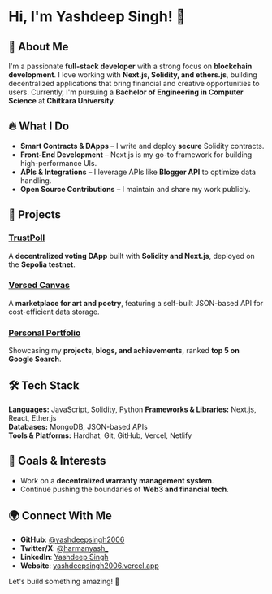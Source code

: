 # Hi, I'm Yashdeep Singh! 👋

## 🚀 About Me
I'm a passionate **full-stack developer** with a strong focus on **blockchain development**. I love working with **Next.js, Solidity, and ethers.js**, building decentralized applications that bring financial and creative opportunities to users. Currently, I'm pursuing a **Bachelor of Engineering in Computer Science** at **Chitkara University**.

## 🔥 What I Do
- **Smart Contracts & DApps** – I write and deploy **secure** Solidity contracts.
- **Front-End Development** – Next.js is my go-to framework for building high-performance UIs.
- **APIs & Integrations** – I leverage APIs like **Blogger API** to optimize data handling.
- **Open Source Contributions** – I maintain and share my work publicly.

## 📌 Projects
### [TrustPoll](https://trustpoll.vercel.app/)
A **decentralized voting DApp** built with **Solidity and Next.js**, deployed on the **Sepolia testnet**.

### [Versed Canvas](https://versedcanvas.vercel.app/)
A **marketplace for art and poetry**, featuring a self-built JSON-based API for cost-efficient data storage.

### [Personal Portfolio](https://yashdeepsingh2006.vercel.app)
Showcasing my **projects, blogs, and achievements**, ranked **top 5 on Google Search**.

## 🛠️ Tech Stack
**Languages:** JavaScript, Solidity, Python
**Frameworks & Libraries:** Next.js, React, Ether.js  
**Databases:** MongoDB, JSON-based APIs  
**Tools & Platforms:** Hardhat, Git, GitHub, Vercel, Netlify

## 🎯 Goals & Interests
- Work on a **decentralized warranty management system**.
- Continue pushing the boundaries of **Web3 and financial tech**.

## 🌍 Connect With Me
- **GitHub**: [@yashdeepsingh2006](https://github.com/yashdeepsingh-2006)
- **Twitter/X**: [@harmanyash_](https://x.com/harmanyash_)
- **LinkedIn**: [Yashdeep Singh](https://www.linkedin.com/in/yashdeep-singh-887a08245/)
- **Website**: [yashdeepsingh2006.vercel.app](https://yashdeepsingh2006.vercel.app/)

Let's build something amazing! 🚀
